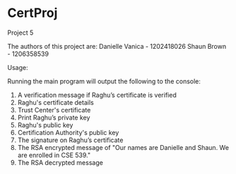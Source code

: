 # CertProj

Project 5

The authors of this project are:
Danielle Vanica - 1202418026
Shaun Brown - 1206358539

Usage:

Running the main program will output the following to the console:

1. A verification message if Raghu’s certificate is verified
2. Raghu's certificate details
3. Trust Center's certificate
4. Print Raghu’s private key
5. Raghu's public key
6. Certification Authority's public key
7. The signature on Raghu’s certificate
8. The RSA encrypted message of "Our names are Danielle and Shaun. We are enrolled in CSE 539."
9. The RSA decrypted message
